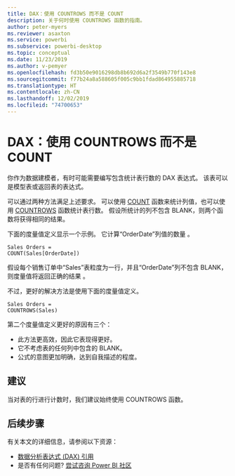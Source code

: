```yaml
---
title: DAX：使用 COUNTROWS 而不是 COUNT
description: 关于何时使用 COUNTROWS 函数的指南。
author: peter-myers
ms.reviewer: asaxton
ms.service: powerbi
ms.subservice: powerbi-desktop
ms.topic: conceptual
ms.date: 11/23/2019
ms.author: v-pemyer
ms.openlocfilehash: fd3b50e9016298db8b692d6a2f3549b770f143e8
ms.sourcegitcommit: f77b24a8a588605f005c9bb1fdad864955885718
ms.translationtype: HT
ms.contentlocale: zh-CN
ms.lasthandoff: 12/02/2019
ms.locfileid: "74700653"
---
```

# <a name="dax-use-countrows-instead-of-count"></a>DAX：使用 COUNTROWS 而不是 COUNT

你作为数据建模者，有时可能需要编写包含统计表行数的 DAX 表达式。 该表可以是模型表或返回表的表达式。

可以通过两种方法满足上述要求。 可以使用 [COUNT](/dax/count-function-dax) 函数来统计列值，也可以使用 [COUNTROWS](/dax/countrows-function-dax) 函数统计表行数。 假设所统计的列不包含 BLANK，则两个函数将获得相同的结果。

下面的度量值定义显示一个示例。 它计算“OrderDate”列值的数量  。

```dax
Sales Orders =
COUNT(Sales[OrderDate])
```

假设每个销售订单中“Sales”表粒度为一行，并且“OrderDate”列不包含 BLANK，则度量值将返回正确的结果   。

不过，更好的解决方法是使用下面的度量值定义。

```dax
Sales Orders =
COUNTROWS(Sales)
```

第二个度量值定义更好的原因有三个：

- 此方法更高效，因此它表现得更好。
- 它不考虑表的任何列中包含的 BLANK。
- 公式的意图更加明确，达到自我描述的程度。

## <a name="recommendation"></a>建议

当对表的行进行计数时，我们建议始终使用 COUNTROWS 函数。

## <a name="next-steps"></a>后续步骤

有关本文的详细信息，请参阅以下资源：

- [数据分析表达式 (DAX) 引用](/dax/)
- 是否有任何问题? [尝试咨询 Power BI 社区](https://community.powerbi.com/)
